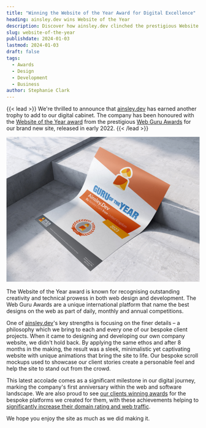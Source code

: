 ```yaml
---
title: "Winning the Website of the Year Award for Digital Excellence"
heading: ainsley.dev wins Website of the Year
description: Discover how ainsley.dev clinched the prestigious Website of the Year award, showcasing exceptional creativity and technical expertise.
slug: website-of-the-year
publishdate: 2024-01-03
lastmod: 2024-01-03
draft: false
tags:
  - Awards
  - Design
  - Development
  - Business
author: Stephanie Clark
---
```


{{< lead >}}
We're thrilled to announce that [ainsley.dev](http://ainsley.dev) has earned another trophy to add to our digital
cabinet. The company has been honoured with
the [Website of the Year award](https://www.webguruawards.com/sites/ainsley-dev) from the
prestigious [Web Guru Awards](https://www.webguruawards.com/) for our brand new site, released in early 2022.
{{< /lead >}}

![Guru of the Year](images/guru-of-the-year.jpg)

The Website of the Year award is known for recognising outstanding creativity and technical prowess in both web design
and development. The Web Guru Awards are a unique international platform that name the best designs on the web as part
of daily, monthly and annual competitions.

One of [ainsley.dev](http://ainsley.dev)'s key strengths is focusing on the finer details – a philosophy which we bring
to each and every one of our bespoke client projects. When it came to designing and developing our own company website,
we didn't hold back. By applying the same ethos and after 8 months in the making, the result was a sleek, minimalistic
yet captivating website with unique animations that bring the site to life. Our bespoke scroll mockups used to showcase
our client stories create a personable feel and help the site to stand out from the crowd.

This latest accolade comes as a significant milestone in our digital journey, marking the company's first anniversary
within the web and software landscape. We are also proud to
see [our clients winning awards](https://ainsley.dev/insights/decspets-ecommerce-award/) for the bespoke platforms we
created for them, with these achievements helping
to [significantly increase their domain rating and web traffic](https://ainsley.dev/insights/web-design-awards/).

We hope you enjoy the site as much as we did making it.
